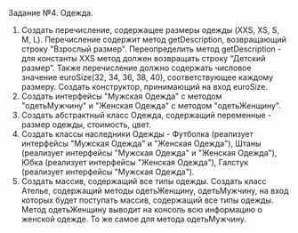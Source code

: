 Задание №4. Одежда.

1. Создать перечисление, содержащее размеры одежды (XXS, XS, S, M, L). 
   Перечисление содержит метод getDescription, возвращающий строку "Взрослый размер". 
   Переопределить метод getDescription - для константы XXS метод должен возвращать строку “Детский размер”. 
   Также перечисление должно содержать числовое значение euroSize(32, 34, 36, 38, 40), 
   соответствующее каждому размеру. Создать конструктор, принимающий на вход euroSize.
2. Создать интерфейсы "Мужская Одежда" с методом "одетьМужчину" и "Женская Одежда" с методом "одетьЖенщину".
3. Создать абстрактный класс Одежда, содержащий переменные - размер одежды, стоимость, цвет.
4. Создать классы наследники Одежды - Футболка (реализует интерфейсы "Мужская Одежда" и "Женская Одежда"), 
   Штаны (реализует интерфейсы "Мужская Одежда" и "Женская Одежда"), Юбка (реализует интерфейсы "Женская Одежда"), 
   Галстук (реализует интерфейсы "Мужская Одежда").   
5. Создать массив, содержащий все типы одежды. 
   Создать класс Ателье, содержащий методы одетьЖенщину, 
   одетьМужчину, на вход которых будет поступать массив, содержащий все типы одежды. 
   Метод одетьЖенщину выводит на консоль всю информацию о женской одежде. То же самое для метода одетьМужчину.